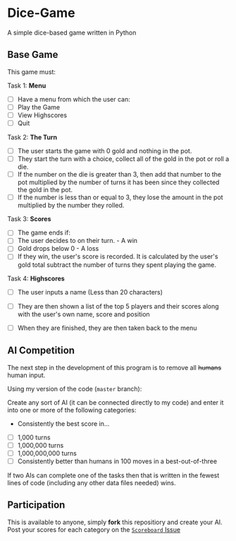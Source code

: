 # Dice-Game

A simple dice-based game written in Python


## Base Game

This game must:

Task 1: **Menu**

- [ ] Have a menu from which the user can:
 - [ ] Play the Game 
 - [ ] View Highscores
 - [ ] Quit

Task 2: **The Turn**

- [ ] The user starts the game with 0 gold and nothing in the pot.
- [ ] They start the turn with a choice, collect all of the gold in the pot or roll a die.
 - [ ] If the number on the die is greater than 3, then add that number to the pot multiplied by the number of turns it has been since they collected the gold in the pot.
 - [ ] If the number is less than or equal to 3, they lose the amount in the pot multiplied by the number they rolled.

Task 3: **Scores**

- [ ] The game ends if:
 - [ ] The user decides to on their turn. - A win
 - [ ] Gold drops below 0 - A loss
- [ ] If they win, the user's score is recorded. It is calculated by the user's gold total subtract the number of turns they spent playing the game.

Task 4: **Highscores**

- [ ] The user inputs a name (Less than 20 characters)
- [ ] They are then shown a list of the top 5 players and their scores along with the user's own name, score and position
- [ ] When they are finished, they are then taken back to the menu 


## AI Competition

The next step in the development of this program is to remove all <del>humans</del> human input.

Using my version of the code (`master` branch):

Create any sort of AI (it can be connected directly to my code) and enter it into one or more of the following categories: 

- Consistently the best score in...
 - [ ] 1,000 turns
 - [ ] 1,000,000 turns
 - [ ] 1,000,000,000 turns
- [ ] Consistently better than humans in 100 moves in a best-out-of-three

If two AIs can complete one of the tasks then that is written in the fewest lines of code (including any other data files needed) wins.


## Participation

This is available to anyone, simply **fork** this repositiory and create your AI. 
Post your scores for each category on the [`Scoreboard` Issue](https://github.com/fabcooldog/Dice-Game/issues/2)

